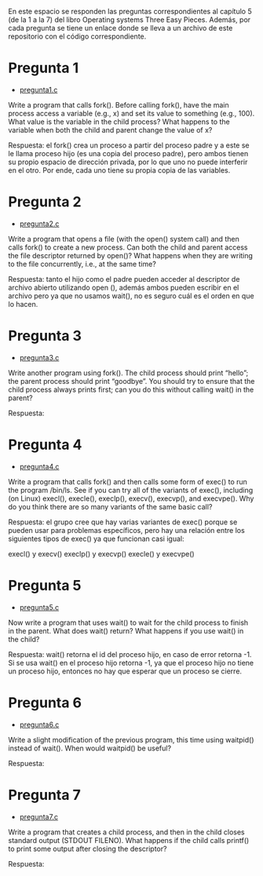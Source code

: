 En este espacio se responden las preguntas correspondientes al capítulo 5 (de la 1 a la 7) del libro Operating systems Three Easy Pieces. Además, por cada pregunta se tiene un enlace donde se lleva a un archivo de este repositorio con el código correspondiente.
 
 
 # Pregunta 1
 * [pregunta1.c](pregunta1.c)
 
Write a program that calls fork(). Before calling fork(), have the
main process access a variable (e.g., x) and set its value to something (e.g., 100). What value is the variable in the child process?
What happens to the variable when both the child and parent change
the value of x?

Respuesta: el fork() crea un proceso a partir del proceso padre y a este se le llama proceso hijo (es una copia del proceso padre), pero ambos tienen su propio espacio de dirección privada, por lo que uno no puede interferir en el otro. Por ende, cada uno tiene su propia copia de las variables.

 # Pregunta 2
 * [pregunta2.c](pregunta2.c)

Write a program that opens a file (with the open() system call)
and then calls fork() to create a new process. Can both the child
and parent access the file descriptor returned by open()? What
happens when they are writing to the file concurrently, i.e., at the
same time?

Respuesta: tanto el hijo como el padre pueden acceder al descriptor de archivo abierto utilizando open (), además ambos pueden escribir en el archivo pero ya que no usamos wait(), no es seguro cuál es el orden en que lo hacen.


 # Pregunta 3
 * [pregunta3.c](pregunta3.c)
 
 Write another program using fork(). The child process should
print “hello”; the parent process should print “goodbye”. You should
try to ensure that the child process always prints first; can you do
this without calling wait() in the parent?

Respuesta:


 # Pregunta 4
 * [pregunta4.c](pregunta4.c)
 
  Write a program that calls fork() and then calls some form of
exec() to run the program /bin/ls. See if you can try all of the
variants of exec(), including (on Linux) execl(), execle(),
execlp(), execv(), execvp(), and execvpe(). Why do
you think there are so many variants of the same basic call?

Respuesta: el grupo cree que hay varias variantes de exec() porque se pueden usar para problemas específicos, pero hay una relación entre los siguientes tipos de exec() ya que funcionan casi igual:

  execl() y execv() 
  execlp() y execvp()
  execle() y execvpe()


# Pregunta 5
* [pregunta5.c](pregunta5.c)

 Now write a program that uses wait() to wait for the child process
to finish in the parent. What does wait() return? What happens if
you use wait() in the child?

Respuesta: wait() retorna el id del proceso hijo, en caso de error retorna -1. Si se usa wait() en el proceso hijo retorna -1, ya que el proceso hijo no tiene un proceso hijo, entonces no hay que esperar que un proceso se cierre.


# Pregunta 6
* [pregunta6.c](pregunta6.c)

 Write a slight modification of the previous program, this time using waitpid() instead of wait(). When would waitpid() be
useful?

Respuesta:


# Pregunta 7
* [pregunta7.c](pregunta7.c)

Write a program that creates a child process, and then in the child
closes standard output (STDOUT FILENO). What happens if the child
calls printf() to print some output after closing the descriptor?

Respuesta:
 
 

